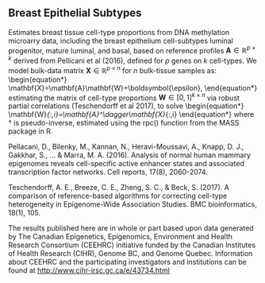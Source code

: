 <h2>Breast Epithelial Subtypes</h2>

Estimates breast tissue cell-type proportions from DNA methylation microarry data, including the breast epithelium cell-subtypes luminal progenitor, mature luminal, and basal, based on reference profiles $\mathbf{A}\in\mathbb{R}^{p\times k}$ derived from Pellicani et al (2016), defined for $p$ genes on $k$ cell-types. We model bulk-data matrix $\mathbf{X}\in\mathbb{R}^{p\times n}$ for $n$ bulk-tissue samples as:
\begin{equation*}
\mathbf{X}=\mathbf{A}\mathbf{W}+\boldsymbol{\epsilon},
\end{equation*}
estimating the matrix of cell-type proportions $\mathbf{W}\in[0,1]^{k\times n}$ via robust partial correlations (Teschendorff et al 2017), to solve
\begin{equation*}
\mathbf{W}_{:,i}=\mathbf{A}^\dagger\mathbf{X}_{:,i}
\end{equation*}
where $\dagger$ is pseudo-inverse, estimated using the rpc() function from the MASS package in R.

Pellacani, D., Bilenky, M., Kannan, N., Heravi-Moussavi, A., Knapp, D. J., Gakkhar, S., ... & Marra, M. A. (2016). Analysis of normal human mammary epigenomes reveals cell-specific active enhancer states and associated transcription factor networks. Cell reports, 17(8), 2060-2074.

Teschendorff, A. E., Breeze, C. E., Zheng, S. C., & Beck, S. (2017). A comparison of reference-based algorithms for correcting cell-type heterogeneity in Epigenome-Wide Association Studies. BMC bioinformatics, 18(1), 105.

The results published here are in whole or part based upon data generated by The Canadian Epigenetics, Epigenomics, Environment and Health Research Consortium (CEEHRC) initiative funded by the Canadian Institutes of Health Research (CIHR), Genome BC, and Genome Quebec. Information about CEEHRC and the participating investigators and institutions can be found at http://www.cihr-irsc.gc.ca/e/43734.html
